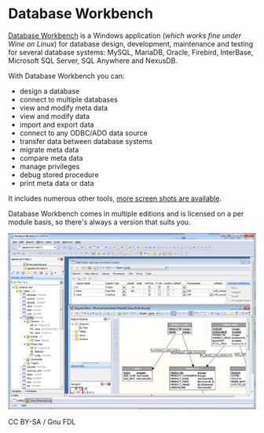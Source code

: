 
# Database Workbench

[Database Workbench](https://www.upscene.com/database_workbench/) is a Windows application (*which works fine under Wine on Linux*) for database design, development, maintenance and testing for several database systems: MySQL, MariaDB, Oracle, Firebird, InterBase, Microsoft SQL Server, SQL Anywhere and NexusDB.


With Database Workbench you can:


* design a database
* connect to multiple databases
* view and modify meta data
* view and modify data
* import and export data
* connect to any ODBC/ADO data source
* transfer data between database systems
* migrate meta data
* compare meta data
* manage privileges
* debug stored procedure
* print meta data or data


It includes numerous other tools, [more screen shots are available](https://www.upscene.com/database_workbench/learnmore).


Database Workbench comes in multiple editions and is licensed on a per module basis, so there's always a version that suits you.


![dbwoverview](../../.gitbook/assets/database-workbench/+image/dbwoverview.jpg "dbwoverview")


CC BY-SA / Gnu FDL

